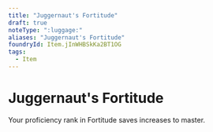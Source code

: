 ```yaml
---
title: "Juggernaut's Fortitude"
draft: true
noteType: ":luggage:"
aliases: "Juggernaut's Fortitude"
foundryId: Item.jInWHBSkKa2BT1OG
tags:
  - Item
---
```


# Juggernaut's Fortitude

Your proficiency rank in Fortitude saves increases to master.

